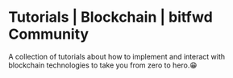 # Tutorials | Blockchain | bitfwd Community
A collection of tutorials about how to implement and interact with blockchain technologies to take you from zero to hero.😁
